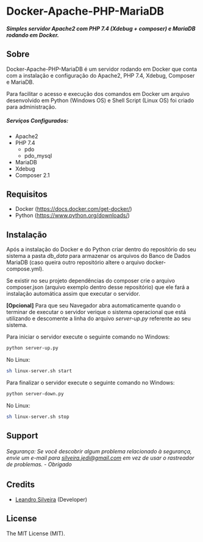 # Docker-Apache-PHP-MariaDB

##### Simples servidor Apache2 com PHP 7.4 (Xdebug + composer) e MariaDB rodando em Docker.



## Sobre

Docker-Apache-PHP-MariaDB é um servidor rodando em Docker que conta com a instalação e configuração do Apache2, PHP 7.4, Xdebug, Composer e MariaDB. 

Para facilitar o acesso e execução dos comandos em Docker um arquivo desenvolvido em Python (Windows OS) e Shell Script (Linux OS) foi criado para administração. 

##### Serviços Configurados:

- Apache2
- PHP 7.4
  - pdo
  - pdo_mysql
- MariaDB
- Xdebug
- Composer 2.1

## Requisitos

- Docker (https://docs.docker.com/get-docker/)
- Python (https://www.python.org/downloads/)

## Instalação

Após a instalação do Docker e do Python criar dentro do repositório do seu sistema a pasta *db_data* para armazenar os arquivos do Banco de Dados MariaDB (caso queira outro repositório altere o arquivo docker-compose.yml).

Se existir no seu projeto dependências do composer crie o arquivo composer.json (arquivo exemplo dentro desse repositório) que ele fará a instalação automática assim que executar o servidor. 

**[Opcional]** Para que seu Navegador abra automaticamente quando o terminar de executar o servidor verique o sistema operacional que está utilizando e descomente a linha do arquivo *server-up.py* referente ao seu  sistema.

Para iniciar o servidor execute o seguinte comando no Windows:

```bash
python server-up.py
```

No Linux: 

```bash
sh linux-server.sh start
```

Para finalizar o servidor execute o seguinte comando no Windows:

```bash
python server-down.py
```

No Linux:

```bash
sh linux-server.sh stop
```


## Support

###### Segurança: Se você descobrir algum problema relacionado à segurança, envie um e-mail para silveira.jedi@gmail.com em vez de usar o rastreador de problemas. - Obrigado

## Credits

- [Leandro Silveira](https://github.com/silveirajedi) (Developer)

## License

The MIT License (MIT).